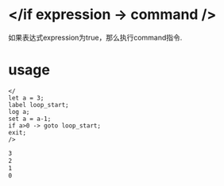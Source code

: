 # </if expression -> command />
如果表达式expression为true，那么执行command指令.

# usage
```cattca
</
let a = 3;
label loop_start;
log a;
set a = a-1;
if a>0 -> goto loop_start;
exit;
/>
```
```bash
3
2
1
0
```